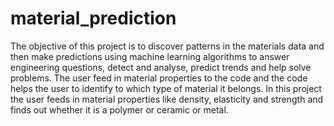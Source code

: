 # material_prediction
The objective of this project is to discover patterns in the materials data and then make predictions using machine learning algorithms to answer engineering questions, detect and analyse, predict trends and help solve problems. The user feed in material properties to the code and the code helps the user to identify to which type of material it belongs. In this project the user feeds in material properties like density, elasticity and strength and finds out whether it is a polymer or ceramic or metal.
